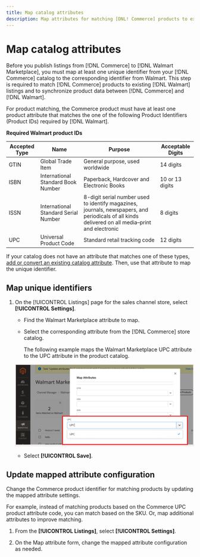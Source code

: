 ```yaml
---
title: Map catalog attributes
description: Map attributes for matching [DNL! Commerce] products to existing [!DNL Walmart Marketplace] listings and synchronizing data between [!DNL Channel Manager] and [!DNL Walmart].
---
```


# Map catalog attributes

Before you publish listings from [!DNL Commerce] to [!DNL Walmart Marketplace], you must map at least one unique identifier from your [!DNL Commerce] catalog to the corresponding identifier from Walmart. 
This step is required to match [!DNL Commerce] products to existing [!DNL Walmart] listings and to synchronize product data between [!DNL Commerce] and [!DNL Walmart].

For product matching, the Commerce product must have at least one product attribute that matches the one of the following Product Identifiers (Product IDs) required by [!DNL Walmart].

**Required Walmart product IDs**                                                                                              

| **Accepted Type** | **Name**                             | **Purpose**                                                                                                                                      | **Acceptable Digits** |
|-------------------|--------------------------------------|--------------------------------------------------------------------------------------------------------------------------------------------------|-----------------------|
| GTIN              | Global Trade Item                    | General purpose, used worldwide                                                                                                                  | 14 digits             |
| ISBN              | International Standard Book Number   | Paperback, Hardcover and Electronic Books                                                                                                        | 10 or 13 digits       |
| ISSN              | International Standard Serial Number | 8-digit serial number used to identify magazines, journals, newspapers, and periodicals of all kinds delivered on all media–print and electronic | 8 digits              |
| UPC               | Universal Product Code               | Standard retail tracking code                                                                                                                    | 12 digits             |

If your catalog does not have an attribute that matches one of these types, [add or convert an existing catalog attribute](https://docs.magento.com/user-guide/catalog/product-attributes.html). Then, use that attribute to map the unique identifier.

## Map unique identifiers

1. On the [!UICONTROL Listings] page for the sales channel store, select **[!UICONTROL Settings]**.

   - Find the Walmart Marketplace attribute to map.

   - Select the corresponding attribute from the [!DNL Commerce] store catalog.

     The following example maps the Walmart Marketplace UPC attribute to the UPC attribute in the product catalog.  

    ![Map attributes for product match criteria](assets/products-map-attributes-for-match.png)

   - Select **[!UICONTROL Save]**.

## Update mapped attribute configuration

Change the Commerce product identifier for matching products by updating the mapped attribute settings.

For example, instead of matching products based on the Commerce UPC product attribute code, you can match based on the SKU. Or, map additional attributes to improve matching.

1. From the **[!UICONTROL Listings]**, select **[!UICONTROL Settings]**.

1. On the Map attribute form, change the mapped attribute configuration as needed.
